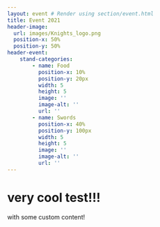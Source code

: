 ```yaml
---
layout: event # Render using section/event.html
title: Event 2021
header-image:
  url: images/Knights_logo.png
  position-x: 50%
  position-y: 50%
header-event:
    stand-categories:
        - name: Food
          position-x: 10%
          position-y: 20px
          width: 5
          height: 5
          image: ''
          image-alt: ''
          url: ''
        - name: Swords
          position-x: 40%
          position-y: 100px
          width: 5
          height: 5
          image: ''
          image-alt: ''
          url: ''
---
```







# very cool test!!!
with some custom content!
